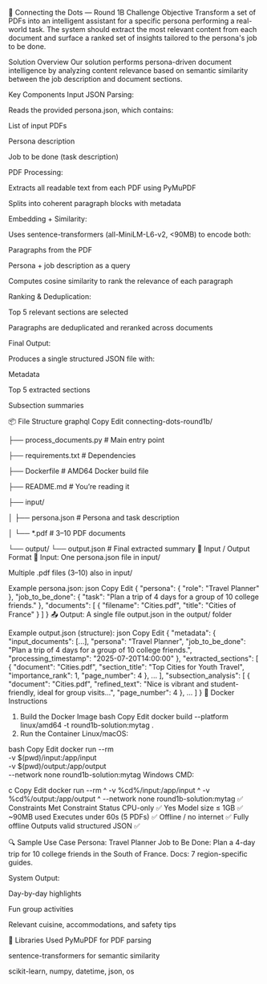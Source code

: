 🧠 Connecting the Dots — Round 1B
Challenge Objective
Transform a set of PDFs into an intelligent assistant for a specific persona performing a real-world task. The system should extract the most relevant content from each document and surface a ranked set of insights tailored to the persona's job to be done.

Solution Overview
Our solution performs persona-driven document intelligence by analyzing content relevance based on semantic similarity between the job description and document sections.

Key Components
Input JSON Parsing:

Reads the provided persona.json, which contains:

List of input PDFs

Persona description

Job to be done (task description)

PDF Processing:

Extracts all readable text from each PDF using PyMuPDF

Splits into coherent paragraph blocks with metadata

Embedding + Similarity:

Uses sentence-transformers (all-MiniLM-L6-v2, <90MB) to encode both:

Paragraphs from the PDF

Persona + job description as a query

Computes cosine similarity to rank the relevance of each paragraph

Ranking & Deduplication:

Top 5 relevant sections are selected

Paragraphs are deduplicated and reranked across documents

Final Output:

Produces a single structured JSON file with:

Metadata

Top 5 extracted sections

Subsection summaries

📦 File Structure
graphql
Copy
Edit
connecting-dots-round1b/

├── process_documents.py       # Main entry point

├── requirements.txt           # Dependencies

├── Dockerfile                 # AMD64 Docker build file

├── README.md                  # You’re reading it

├── input/

│   ├── persona.json           # Persona and task description

│   └── *.pdf                  # 3–10 PDF documents

└── output/
    └── output.json            # Final extracted summary
📁 Input / Output Format
🧾 Input:
One persona.json file in input/

Multiple .pdf files (3–10) also in input/

Example persona.json:
json
Copy
Edit
{
  "persona": { "role": "Travel Planner" },
  "job_to_be_done": {
    "task": "Plan a trip of 4 days for a group of 10 college friends."
  },
  "documents": [
    { "filename": "Cities.pdf", "title": "Cities of France" }
  ]
}
📤 Output:
A single file output.json in the output/ folder

Example output.json (structure):
json
Copy
Edit
{
  "metadata": {
    "input_documents": [...],
    "persona": "Travel Planner",
    "job_to_be_done": "Plan a trip of 4 days for a group of 10 college friends.",
    "processing_timestamp": "2025-07-20T14:00:00"
  },
  "extracted_sections": [
    {
      "document": "Cities.pdf",
      "section_title": "Top Cities for Youth Travel",
      "importance_rank": 1,
      "page_number": 4
    },
    ...
  ],
  "subsection_analysis": [
    {
      "document": "Cities.pdf",
      "refined_text": "Nice is vibrant and student-friendly, ideal for group visits...",
      "page_number": 4
    },
    ...
  ]
}
🚀 Docker Instructions
1. Build the Docker Image
bash
Copy
Edit
docker build --platform linux/amd64 -t round1b-solution:mytag .
2. Run the Container
Linux/macOS:

bash
Copy
Edit
docker run --rm \
  -v $(pwd)/input:/app/input \
  -v $(pwd)/output:/app/output \
  --network none round1b-solution:mytag
Windows CMD:

c
Copy
Edit
docker run --rm ^
  -v %cd%/input:/app/input ^
  -v %cd%/output:/app/output ^
  --network none round1b-solution:mytag
✅ Constraints Met
Constraint	Status
CPU-only	✅ Yes
Model size ≤ 1GB	✅ ~90MB used
Executes under 60s (5 PDFs)	✅
Offline / no internet	✅ Fully offline
Outputs valid structured JSON	✅

🔍 Sample Use Case
Persona: Travel Planner
Job to Be Done: Plan a 4-day trip for 10 college friends in the South of France.
Docs: 7 region-specific guides.

System Output:

Day-by-day highlights

Fun group activities

Relevant cuisine, accommodations, and safety tips

🧠 Libraries Used
PyMuPDF for PDF parsing

sentence-transformers for semantic similarity

scikit-learn, numpy, datetime, json, os
